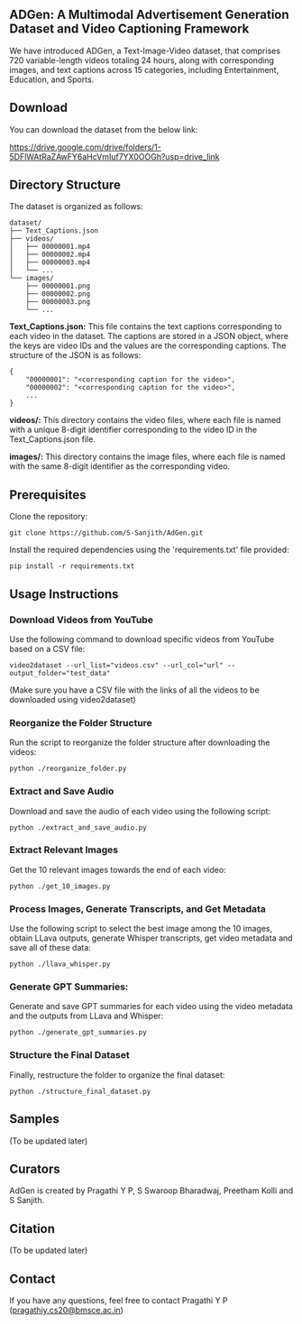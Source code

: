 ## ADGen: A Multimodal Advertisement Generation Dataset and Video Captioning Framework

We have introduced ADGen, a Text-Image-Video dataset, that comprises 720 variable-length videos totaling 24 hours, along with corresponding images, and text captions across 15 categories, including Entertainment, Education, and Sports. 

## Download

You can download the dataset from the below link:

https://drive.google.com/drive/folders/1-5DFlWAtRaZAwFY6aHcVmIuf7YX0OOGh?usp=drive_link

## Directory Structure

The dataset is organized as follows:

    dataset/
    ├── Text_Captions.json
    ├── videos/
    │   ├── 00000001.mp4
    │   ├── 00000002.mp4
    │   ├── 00000003.mp4
    │   └── ...
    └── images/
        ├── 00000001.png
        ├── 00000002.png
        ├── 00000003.png
        └── ...

**Text_Captions.json:** This file contains the text captions corresponding to each video in the dataset. The captions are stored in a JSON object, where the keys are video IDs and the values are the corresponding captions. The structure of the JSON is as follows:

    {
        "00000001": "<corresponding caption for the video>",
        "00000002": "<corresponding caption for the video>",
        ...
    }

**videos/:** This directory contains the video files, where each file is named with a unique 8-digit identifier corresponding to the video ID in the Text_Captions.json file.

**images/:** This directory contains the image files, where each file is named with the same 8-digit identifier as the corresponding video.

## Prerequisites

Clone the repository:

    git clone https://github.com/S-Sanjith/AdGen.git

Install the required dependencies using the 'requirements.txt' file provided:

    pip install -r requirements.txt

## Usage Instructions

### Download Videos from YouTube

Use the following command to download specific videos from YouTube based on a CSV file:

    video2dataset --url_list="videos.csv" --url_col="url" --output_folder="test_data"

(Make sure you have a CSV file with the links of all the videos to be downloaded using video2dataset)

### Reorganize the Folder Structure

Run the script to reorganize the folder structure after downloading the videos:

    python ./reorganize_folder.py

### Extract and Save Audio

Download and save the audio of each video using the following script:

    python ./extract_and_save_audio.py

### Extract Relevant Images

Get the 10 relevant images towards the end of each video:

    python ./get_10_images.py

### Process Images, Generate Transcripts, and Get Metadata

Use the following script to select the best image among the 10 images, obtain LLava outputs, generate Whisper transcripts, get video metadata and save all of these data:

    python ./llava_whisper.py

### Generate GPT Summaries:

Generate and save GPT summaries for each video using the video metadata and the outputs from LLava and Whisper:

    python ./generate_gpt_summaries.py

### Structure the Final Dataset

Finally, restructure the folder to organize the final dataset:

    python ./structure_final_dataset.py


## Samples

(To be updated later)

## Curators

AdGen is created by Pragathi Y P, S Swaroop Bharadwaj, Preetham Kolli and S Sanjith.

## Citation

(To be updated later)

## Contact

If you have any questions, feel free to contact Pragathi Y P (pragathiy.cs20@bmsce.ac.in)

